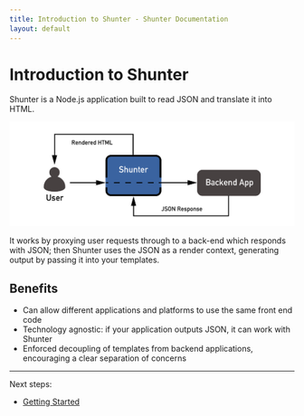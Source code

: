 ```yaml
---
title: Introduction to Shunter - Shunter Documentation
layout: default
---
```


Introduction to Shunter
=======================

Shunter is a Node.js application built to read JSON and translate it into HTML.

![Shunter as a proxy](/docs/3.0.0/diagram.png)

It works by proxying user requests through to a back-end which responds with JSON; then Shunter uses the JSON as a render context, generating output by passing it into your templates.


Benefits
--------

- Can allow different applications and platforms to use the same front end code
- Technology agnostic: if your application outputs JSON, it can work with Shunter
- Enforced decoupling of templates from backend applications, encouraging a clear separation of concerns


---

Next steps:

- [Getting Started](getting-started.html)

